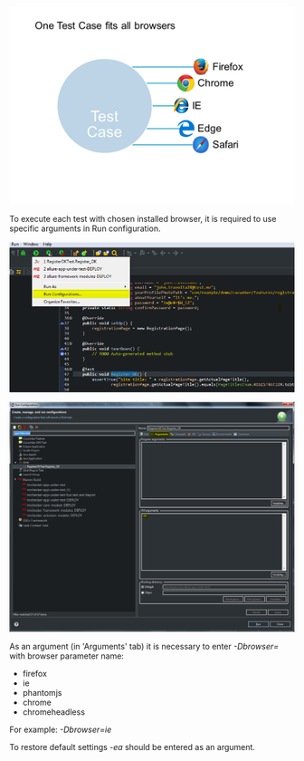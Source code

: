 ![](images/browsers/Overview.png)

To execute each test with chosen installed browser, it is required to use specific arguments in Run configuration. 

![Installation Folder](images/browsers/runConfigurations.png)


![Installation Folder](images/browsers/arguments.png)


As an argument (in 'Arguments' tab) it is necessary to enter *-Dbrowser=* with browser parameter name:
* firefox
* ie
* phantomjs
* chrome
* chromeheadless

For example:
*-Dbrowser=ie*

To restore default settings *-ea* should be entered as an argument.
